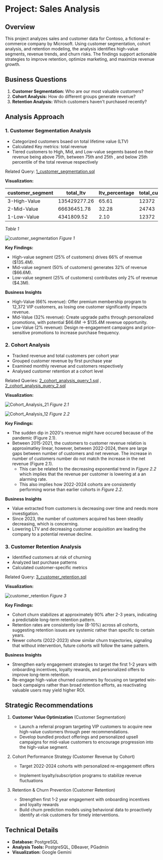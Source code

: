 # Project: Sales Analysis

## Overview
This project analyzes sales and customer data for Contoso, a fictional e-commerce company by Microsoft. Using customer segmentation, cohort analysis, and retention modeling, the analysis identifies high-value segments, revenue trends, and churn risks. The findings support actionable strategies to improve retention, optimize marketing, and maximize revenue growth.
## Business Questions
1. **Customer Segmentation:** Who are our most valuable customers?
2. **Cohort Analysis:** How do different groups generate revenue?
3. **Retention Analysis:** Which customers haven't purchased recently?

## Analysis Approach
### 1. Customer Segmentation Analysis

- Categorized customers bsaed on total lifetime value (LTV)
- Calculated Key metrics: total revenue
- Tiered customers to High, Mid, and Low-value segemts based on their revenue being above 75th, between 75th and 25th , and below 25th percentile of the total revenue respectively


Related Query: [1_customer_segmentation.sql](/1_customer_segmentation.sql)

**Visualization:**


|customer_segment|total_ltv|ltv_percentage|total_customers|avg_ltv|
|----------------|---------|--------------|---------------|-------|
|3-High-Value|135429277.26|65.61|12372|10946.43|
|2-Mid-Value|66636451.78|32.28|24743|2693.14|
|1-Low-Value|4341809.52|2.10|12372|350.94|
_Table 1_


![customer_segmentation](/images/1_customer_segmentation_ltv_pie_chart.png)
_Figure 1_

**Key Findings:**
- High-value segment (25% of customers) drives 66% of revemue ($135.4M).
- Mid-value segment (50% of customers) generates 32% of revenue ($66.6M).
- Low-value segment (25% of customers) contributes only 2% of revenue ($4.3M).

**Business Insights**
- High-Value (66% revenue): Offer premium membership program to 12,372 VIP customers, as losing one customer significantly impacts revenue.
- Mid-Value (32% revenue): Create upgrade paths through personalized promotions, with potential $66.6M → $135.4M revenue opportunity.
- Low-Value (2% revenue): Design re-engagement campaigns and price-sensitive promotions to increase purchase frequency.


### 2. Cohort Analysis
- Tracked revenue and total customers per cohort year
- Grouped customer revenue by first purchase year
- Examined monthly revenue and customers respectively
- Analysed customer retention at a cohort level

Related Queries: 
[2_cohort_analysis_query_1.sql](/2_cohort_analysis_query_1.sql)
,
 [2_cohort_analysis_query_2.sql](/2_cohort_analysis_query_2.sql)

**Visualization:**

![Cohort_Analysis_21](/images/2.3monthly_revenue_customers_time_series_chart.png)
_Figure 2.1_

![Cohort_Analysis_12](/images/2.2customer_revenue_exponential_trend_chart.png)
_Figure 2.2_

**Key Findings:**
- The sudden dip in 2020's revenue might have occured because of the pandemic (Figure 2.1).
- Between 2015-2021, the customers to customer revenue relation is approximatley linear, however, between 2022-2024, there are large gaps between number of customers and net revenue. The increase in number of customers number do not match the increase in the net revenue (Figure 2.1).
  - This can be related to the decreasing exponential trend in _Figure 2.2_ which implies that the revenue per customer is lowering at a an alarming rate.
  - This also implies how 2022-2024 cohorts are consistently performing worse than earlier cohorts in _Figure 2.2_.

**Business Insights**
- Value extracted from customers is decreasing over time and needs more investigation.
- Since 2023, the number of customers acquired has been steadily decreasing, which is concerning.
- Lowering LTV and decreasing customer acquisition are leading the company to a potential revenue decline.

### 3. Customer Retention Analysis
- Identified customers at risk of churning
- Analyzed last purchase patterns
- Calculated customer-specific metrics

Related Query: [3_customer_retention.sql](/3_customer_retention_query_2.sql)

**Visualization:**

![customer_retention](/images/3_customer_retention_churn_stacked_bar_chart.png)
_Figure 3_

**Key Findings:**
- Cohort churn stabilizes at approximately 90% after 2-3 years, indicating a predictable long-term retention pattern.
- Retention rates are consistently low (8-10%) across all cohorts, suggesting retention issues are systemic rather than specific to certain years.
- Newer cohorts (2022-2023) show similar churn trajectories, signaling that without intervention, future cohorts will follow the same pattern.

**Business Insights**
- Strengthen early engagement strategies to target the first 1-2 years with onboarding incentives, loyalty rewards, and personalized offers to improve long-term retention.
- Re-engage high-value churned customers by focusing on targeted win-back campaigns rather than broad retention efforts, as reactivating valuable users may yield higher ROI.


## Strategic Recommendations
1. **Customer Value Optimization** (Customer Segmentation)

   - Launch a referral program targeting VIP customers to acquire new high-value customers through peer recommendations.
   - Develop bundled product offerings and personalized upsell campaigns for mid-value customers to encourage progression into the high-value segment.

2. Cohort Performance Strategy (Customer Revenue by Cohort)

   - Target 2022-2024 cohorts with personalized re-engagement offers

   - Implement loyalty/subscription programs to stabilize revenue fluctuations


3. Retention & Churn Prevention (Customer Retention)

   - Strengthen first 1-2 year engagement with onboarding incentives and loyalty rewards
   - Build churn prediction models using behavioral data to proactively identify at-risk customers for timely interventions.

## Technical Details
- **Database:** PostgreSQL
- **Analysis Tools:** PostgreSQL, DBeaver, PGadmin
- **Visualization:** Google Gemini
